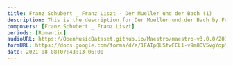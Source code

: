 ```yaml
---
title: Franz Schubert _ Franz Liszt - Der Mueller und der Bach (1)
description: This is the description for Der Mueller und der Bach by Franz Schubert _ Franz Liszt
composers: [Franz Schubert _ Franz Liszt]
periods: [Romantic]
audioURL: https://OpenMusicDataset.github.io/Maestro/maestro-v3.0.0/2018/MIDI-Unprocessed_Recital9-11_MID--AUDIO_09_R1_2018_wav--3.midi
formURL: https://docs.google.com/forms/d/e/1FAIpQLSfwECL1-v9m8DV5vgYopMzCxPqOb1p3qWoOj5E0hQZg6crCGQ/viewform
date: 2021-08-08T07:43:13-06:00
---
```

